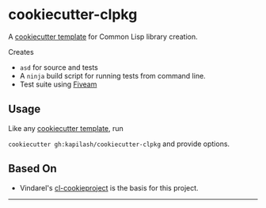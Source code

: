 # cookiecutter-clpkg

A [cookiecutter template](https://cookiecutter.readthedocs.io/en/stable/overview.html) for Common Lisp library creation.

Creates
- `asd` for source and tests
- A `ninja` build script for running tests from command line.
- Test suite using [Fiveam](https://common-lisp.net/project/fiveam/docs/)

## Usage

Like any [cookiecutter template](https://cookiecutter.readthedocs.io/en/stable/usage.html), run 

`cookiecutter gh:kapilash/cookiecutter-clpkg` and provide options.


## Based On

- Vindarel's [cl-cookieproject](https://github.com/vindarel/cl-cookieproject)
  is the basis for this project.

---

